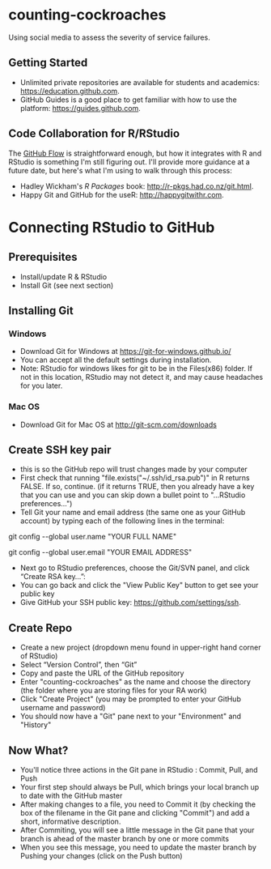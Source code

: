 # counting-cockroaches
Using social media to assess the severity of service failures.

## Getting Started
* Unlimited private repositories are available for students and academics: https://education.github.com.
* GitHub Guides is a good place to get familiar with how to use the platform: https://guides.github.com.

## Code Collaboration for R/RStudio
The [GitHub Flow](https://guides.github.com/introduction/flow/) is straightforward enough, but how it integrates with R and RStudio is something I'm still figuring out. I'll provide more guidance at a future date, but here's what I'm using to walk through this process:

* Hadley Wickham's *R Packages* book: http://r-pkgs.had.co.nz/git.html.
* Happy Git and GitHub for the useR: http://happygitwithr.com.

# Connecting RStudio to GitHub
## Prerequisites
* Install/update R & RStudio
* Install Git (see next section)

## Installing Git
### Windows
* Download Git for Windows at https://git-for-windows.github.io/
* You can accept all the default settings during installation.
* Note: RStudio for windows likes for git to be in the Files(x86) folder. If not in this location, RStudio may not detect it, and may cause headaches for you later.
### Mac OS
* Download Git for Mac OS at http://git-scm.com/downloads

## Create SSH key pair
* this is so the GitHub repo will trust changes made by your computer
* First check that running "file.exists("~/.ssh/id_rsa.pub")" in R returns FALSE. If so, continue. (if it returns TRUE, then you already have a key that you can use and you can skip down a bullet point to "...RStudio preferences...")
* Tell Git your name and email address (the same one as your GitHub account) by typing each of the following lines in the terminal:

git config --global user.name "YOUR FULL NAME"

git config --global user.email "YOUR EMAIL ADDRESS"

* Next go to RStudio preferences, choose the Git/SVN panel, and click “Create RSA key…”:
* You can go back and click the "View Public Key" button to get see your public key
* Give GitHub your SSH public key: https://github.com/settings/ssh.

## Create Repo
* Create a new project (dropdown menu found in upper-right hand corner of RStudio)
* Select “Version Control”, then “Git”
* Copy and paste the URL of the GitHub repository
* Enter "counting-cockroaches" as the name and choose the directory (the folder where you are storing files for your RA work)
* Click "Create Project" (you may be prompted to enter your GitHub username and password)
* You should now have a "Git" pane next to your "Environment" and "History"

## Now What?
* You'll notice three actions in the Git pane in RStudio : Commit, Pull, and Push
* Your first step should always be Pull, which brings your local branch up to date with the GitHub master
* After making changes to a file, you need to Commit it (by checking the box of the filename in the Git pane and clicking "Commit") and add a short, informative description.
* After Commiting, you will see a little message in the Git pane that your branch is ahead of the master branch by one or more commits
* When you see this message, you need to update the master branch by Pushing your changes (click on the Push button)
